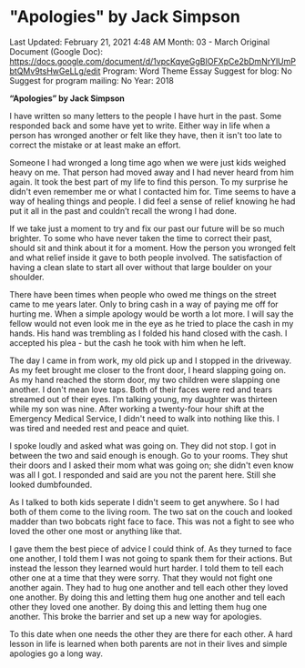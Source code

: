 # "Apologies" by Jack Simpson

Last Updated: February 21, 2021 4:48 AM
Month: 03 - March
Original Document (Google Doc): https://docs.google.com/document/d/1vpcKqyeGgBIOFXpCe2bDmNrYlUmPbtQMv9tsHwGeLLg/edit
Program: Word Theme Essay
Suggest for blog: No
Suggest for program mailing: No
Year: 2018

**“Apologies” by Jack Simpson**

I have written so many letters to the people I have hurt in the past. Some responded back and some have yet to write. Either way in life when a person has wronged another or felt like they have, then it isn't too late to correct the mistake or at least make an effort.

Someone I had wronged a long time ago when we were just kids weighed heavy on me. That person had moved away and I had never heard from him again. It took the best part of my life to find this person. To my surprise he didn't even remember me or what I contacted him for. Time seems to have a way of healing things and people. I did feel a sense of relief knowing he had put it all in the past and couldn’t recall the wrong I had done.

If we take just a moment to try and fix our past our future will be so much brighter. To some who have never taken the time to correct their past, should sit and think about it for a moment. How the person you wronged felt and what relief inside it gave to both people involved. The satisfaction of having a clean slate to start all over without that large boulder on your shoulder.

There have been times when people who owed me things on the street came to me years later. Only to bring cash in a way of paying me off for hurting me. When a simple apology would be worth a lot more. I will say the fellow would not even look me in the eye as he tried to place the cash in my hands. His hand was trembling as I folded his hand closed with the cash. I accepted his plea - but the cash he took with him when he left.

The day I came in from work, my old pick up and I stopped in the driveway. As my feet brought me closer to the front door, I heard slapping going on. As my hand reached the storm door, my two children were slapping one another. I don't mean love taps. Both of their faces were red and tears streamed out of their eyes. I’m talking young, my daughter was thirteen while my son was nine. After working a twenty-four hour shift at the Emergency Medical Service, I didn't need to walk into nothing like this. I was tired and needed rest and peace and quiet.

I spoke loudly and asked what was going on. They did not stop. I got in between the two and said enough is enough. Go to your rooms. They shut their doors and I asked their mom what was going on; she didn't even know was all I got. I responded and said are you not the parent here. Still she looked dumbfounded.

As I talked to both kids seperate I didn't seem to get anywhere. So I had both of them come to the living room. The two sat on the couch and looked madder than two bobcats right face to face. This was not a fight to see who loved the other one most or anything like that.

I gave them the best piece of advice I could think of. As they turned to face one another, I told them I was not going to spank them for their actions. But instead the lesson they learned would hurt harder. I told them to tell each other one at a time that they were sorry. That they would not fight one another again. They had to hug one another and tell each other they loved one another. By doing this and letting them hug one another and tell each other they loved one another. By doing this and letting them hug one another. This broke the barrier and set up a new way for apologies.

To this date when one needs the other they are there for each other. A hard lesson in life is learned when both parents are not in their lives and simple apologies go a long way.